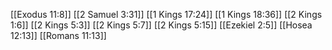 [[Exodus 11:8]]
[[2 Samuel 3:31]]
[[1 Kings 17:24]]
[[1 Kings 18:36]]
[[2 Kings 1:6]]
[[2 Kings 5:3]]
[[2 Kings 5:7]]
[[2 Kings 5:15]]
[[Ezekiel 2:5]]
[[Hosea 12:13]]
[[Romans 11:13]]
